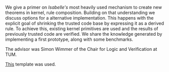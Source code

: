 We give a primer on *Isabelle's* most heavily used mechanism to create new theorems in kernel, rule composition. Building on that understanding we discuss options for a alternative implementation. This happens with the explicit goal of shrinking the trusted code base by expressing it as a derived rule. To achieve this, existing kernel primitives are used and the results of previously trusted code are verified. We share the knowledge generated by implementing a first prototype, along with some benchmarks.

The advisor was Simon Wimmer of the Chair for Logic and Verification at TUM.

[This](https://github.com/fwalch/tum-thesis-latex) template was used.
